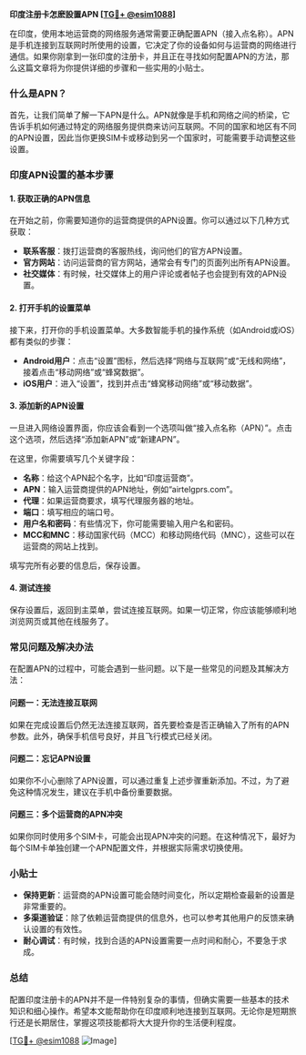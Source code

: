 **印度注册卡怎麽設置APN [[TG💪+ @esim1088](https://t.me/s/esim1088)]**

在印度，使用本地运营商的网络服务通常需要正确配置APN（接入点名称）。APN是手机连接到互联网时所使用的设置，它决定了你的设备如何与运营商的网络进行通信。如果你刚拿到一张印度的注册卡，并且正在寻找如何配置APN的方法，那么这篇文章将为你提供详细的步骤和一些实用的小贴士。

### 什么是APN？

首先，让我们简单了解一下APN是什么。APN就像是手机和网络之间的桥梁，它告诉手机如何通过特定的网络服务提供商来访问互联网。不同的国家和地区有不同的APN设置，因此当你更换SIM卡或移动到另一个国家时，可能需要手动调整这些设置。

### 印度APN设置的基本步骤

#### 1. 获取正确的APN信息
在开始之前，你需要知道你的运营商提供的APN设置。你可以通过以下几种方式获取：
- **联系客服**：拨打运营商的客服热线，询问他们的官方APN设置。
- **官方网站**：访问运营商的官方网站，通常会有专门的页面列出所有APN设置。
- **社交媒体**：有时候，社交媒体上的用户评论或者帖子也会提到有效的APN设置。

#### 2. 打开手机的设置菜单
接下来，打开你的手机设置菜单。大多数智能手机的操作系统（如Android或iOS）都有类似的步骤：

- **Android用户**：点击“设置”图标，然后选择“网络与互联网”或“无线和网络”，接着点击“移动网络”或“蜂窝数据”。
- **iOS用户**：进入“设置”，找到并点击“蜂窝移动网络”或“移动数据”。

#### 3. 添加新的APN设置
一旦进入网络设置界面，你应该会看到一个选项叫做“接入点名称（APN）”。点击这个选项，然后选择“添加新APN”或“新建APN”。

在这里，你需要填写几个关键字段：
- **名称**：给这个APN起个名字，比如“印度运营商”。
- **APN**：输入运营商提供的APN地址，例如“airtelgprs.com”。
- **代理**：如果运营商要求，填写代理服务器的地址。
- **端口**：填写相应的端口号。
- **用户名和密码**：有些情况下，你可能需要输入用户名和密码。
- **MCC和MNC**：移动国家代码（MCC）和移动网络代码（MNC），这些可以在运营商的网站上找到。

填写完所有必要的信息后，保存设置。

#### 4. 测试连接
保存设置后，返回到主菜单，尝试连接互联网。如果一切正常，你应该能够顺利地浏览网页或其他在线服务了。

### 常见问题及解决办法

在配置APN的过程中，可能会遇到一些问题。以下是一些常见的问题及其解决方法：

#### 问题一：无法连接互联网
如果在完成设置后仍然无法连接互联网，首先要检查是否正确输入了所有的APN参数。此外，确保手机信号良好，并且飞行模式已经关闭。

#### 问题二：忘记APN设置
如果你不小心删除了APN设置，可以通过重复上述步骤重新添加。不过，为了避免这种情况发生，建议在手机中备份重要数据。

#### 问题三：多个运营商的APN冲突
如果你同时使用多个SIM卡，可能会出现APN冲突的问题。在这种情况下，最好为每个SIM卡单独创建一个APN配置文件，并根据实际需求切换使用。

### 小贴士

- **保持更新**：运营商的APN设置可能会随时间变化，所以定期检查最新的设置是非常重要的。
- **多渠道验证**：除了依赖运营商提供的信息外，也可以参考其他用户的反馈来确认设置的有效性。
- **耐心调试**：有时候，找到合适的APN设置需要一点时间和耐心，不要急于求成。

### 总结

配置印度注册卡的APN并不是一件特别复杂的事情，但确实需要一些基本的技术知识和细心操作。希望本文能帮助你在印度顺利地连接到互联网。无论你是短期旅行还是长期居住，掌握这项技能都将大大提升你的生活便利程度。

[[TG💪+ @esim1088](https://t.me/s/esim1088) ![Image](https://i.postimg.cc/4NQfJmqS/Snipaste-2025-05-13-00-14-12.png)]